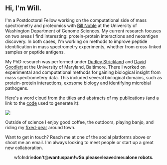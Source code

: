 ## Hi, I'm Will.

I'm a Postdoctoral Fellow working on the computational side of mass spectrometry and proteomics with [Bill Noble](https://noble.gs.washington.edu/) at the University of Washington Department of Genome Sciences. My current research focuses on two areas I find interesting: protein-protein interactions and neoantigen discovery. In both cases, I'm working on methods to improve peptide identification in mass spectrometry experiments, whether from cross-linked samples or peptide antigens. 

My PhD research was performed under [Dudley Strickland](http://www.medschool.umaryland.edu/profiles/Strickland-Dudley/) and [David Goodlett](http://goodlettlab.org/) at the University of Maryland, Baltimore. There I worked on experimental and computational methods for gaining biological insight from mass spectrometery data. This included several biological domains, such as protein-protein interactions, exosome biology and identifying microbial pathogens.  

Here's a word cloud from the titles and abstracts of my publications (and a link to the [code](/wordcloud.html) used to generate it):  

<img src="/wordcloud_files/figure-html/wordcloud-1.png">  

Outside of science I enjoy good coffee, the outdoors, playing banjo, and riding my [fixed-gear](https://en.wikipedia.org/wiki/Fixed-gear_bicycle) around town. 

Want to get in touch? Reach me at one of the social platforms above or shoot me an email. I'm always looking to meet people or start up a great new collaboration.    

<p style="text-align: center;">
    <i class="fas fa-envelope" aria-hidden="true"></i>
    wfo<b>I</b>ndrie<b>don't</b>@<b>want</b>u<b>spam!</b>w<b>So</b>.<b>please</b>e<b>leave</b>d<b>me</b>u<b>alone robots.</b>
</p>
<br>



